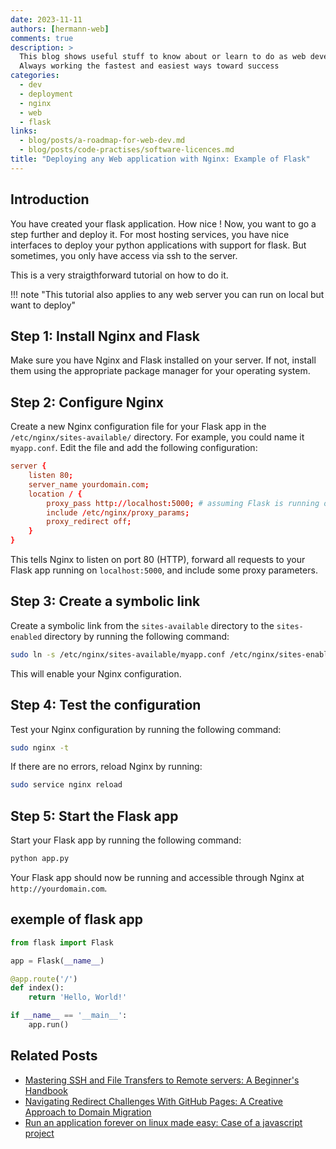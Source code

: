 ```yaml
---
date: 2023-11-11
authors: [hermann-web]
comments: true
description: >
  This blog shows useful stuff to know about or learn to do as web developer or data scientist/engineer
  Always working the fastest and easiest ways toward success
categories:
  - dev
  - deployment
  - nginx
  - web
  - flask
links:
  - blog/posts/a-roadmap-for-web-dev.md
  - blog/posts/code-practises/software-licences.md
title: "Deploying any Web application with Nginx: Example of Flask"
---
```


## Introduction

You have created your flask application. How nice !
Now, you want to go a step further and deploy it.
For most hosting services, you have nice interfaces to deploy your python applications with support for flask.
But sometimes, you only have access via ssh to the server.

This is a very straigthforward tutorial on how to do it.

!!! note "This tutorial also applies to any web server you can run on local but want to deploy"

## Step 1: Install Nginx and Flask

Make sure you have Nginx and Flask installed on your server. If not, install them using the appropriate package manager for your operating system.

## Step 2: Configure Nginx

Create a new Nginx configuration file for your Flask app in the `/etc/nginx/sites-available/` directory. For example, you could name it `myapp.conf`. Edit the file and add the following configuration:

<!-- more -->

```conf
server {
    listen 80;
    server_name yourdomain.com;
    location / {
        proxy_pass http://localhost:5000; # assuming Flask is running on port 5000
        include /etc/nginx/proxy_params;
        proxy_redirect off;
    }
}
```

This tells Nginx to listen on port 80 (HTTP), forward all requests to your Flask app running on `localhost:5000`, and include some proxy parameters.

## Step 3: Create a symbolic link

Create a symbolic link from the `sites-available` directory to the `sites-enabled` directory by running the following command:

```bash
sudo ln -s /etc/nginx/sites-available/myapp.conf /etc/nginx/sites-enabled/
```

This will enable your Nginx configuration.

## Step 4: Test the configuration

Test your Nginx configuration by running the following command:

```bash
sudo nginx -t
```

If there are no errors, reload Nginx by running:

```bash
sudo service nginx reload
```

## Step 5: Start the Flask app

Start your Flask app by running the following command:

```bash
python app.py
```

Your Flask app should now be running and accessible through Nginx at `http://yourdomain.com`.

## exemple of flask app

```python
from flask import Flask

app = Flask(__name__)

@app.route('/')
def index():
    return 'Hello, World!'

if __name__ == '__main__':
    app.run()
```

## Related Posts

- [Mastering SSH and File Transfers to Remote servers: A Beginner's Handbook](../remote-access/ssh/access-remote-from-cli.md)
- [Navigating Redirect Challenges With GitHub Pages: A Creative Approach to Domain Migration](./github-action/github-action-redirection-app.md)
- [Run an application forever on linux made easy: Case of a javascript project](../OSX/linux/how-to-run-an-application-forever-on-linux.md)
